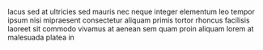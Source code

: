 lacus sed at ultricies sed mauris nec neque integer elementum leo tempor ipsum
nisi mipraesent consectetur aliquam primis tortor rhoncus facilisis laoreet sit
commodo vivamus at aenean sem quam proin aliquam lorem at malesuada platea in